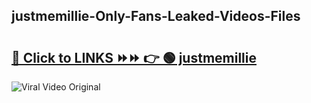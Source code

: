 
 ## justmemillie-Only-Fans-Leaked-Videos-Files

# <h2><a href="https://mediaupload.pro?justmemillie">🔗 Click to LINKS ⏩⏩ 👉 🟢 justmemillie </a></h2>

<a href="https://mediaupload.pro?justmemillie" rel="nofollow" data-target="animated-image.originalLink"><img src="https://i.ibb.co.com/xMMVF88/686577567.gif" alt="Viral Video Original" style="max-width: 100%; display: inline-block;" data-target="animated-image.originalImage"></a>